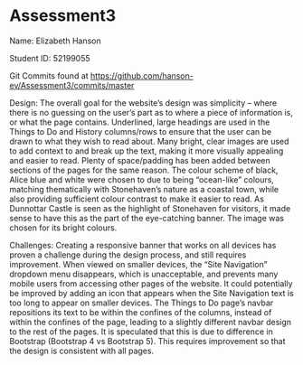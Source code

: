 # Assessment3

Name: Elizabeth Hanson

Student ID: 52199055


Git Commits found at https://github.com/hanson-ev/Assessment3/commits/master


Design:
The overall goal for the website’s design was simplicity – where there is no guessing on the user’s part as to where a piece of information is, or what the page contains. 
Underlined, large headings are used in the Things to Do and History columns/rows to ensure that the user can be drawn to what they wish to read about.
Many bright, clear images are used to add context to and break up the text, making it more visually appealing and easier to read. Plenty of space/padding has been added between sections of the pages for the same reason.
The colour scheme of black, Alice blue and white were chosen to due to being “ocean-like” colours, matching thematically with Stonehaven’s nature as a coastal town, while also providing sufficient colour contrast to make it easier to read.
As Dunnottar Castle is seen as the highlight of Stonehaven for visitors, it made sense to have this as the part of the eye-catching banner. The image was chosen for its bright colours.

Challenges:
Creating a responsive banner that works on all devices has proven a challenge during the design process, and still requires improvement. When viewed on smaller devices, the “Site Navigation” dropdown menu disappears, which is unacceptable, and prevents many mobile users from accessing other pages of the website. It could potentially be improved by adding an icon that appears when the Site Navigation text is too long to appear on smaller devices.
The Things to Do page’s navbar repositions its text to be within the confines of the columns, instead of within the confines of the page, leading to a slightly different navbar design to the rest of the pages. It is speculated that this is due to difference in Bootstrap (Bootstrap 4 vs Bootstrap 5). This requires improvement so that the design is consistent with all pages.


